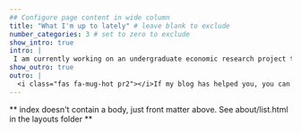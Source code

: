 ```yaml
---
## Configure page content in wide column
title: "What I'm up to lately" # leave blank to exclude
number_categories: 3 # set to zero to exclude
show_intro: true
intro: |
 I am currently working on an undergraduate economic research project that examines into disparities in public transportation in New York City." This project combines socioeconomic concept with R data analysis and a basic machine learning method. In addition, I am engaged in several of side projects. In addition, I am widening my skill set by learning Python, with the goal of deepening my grasp of machine learning, despite my affection for R.
show_outro: true
outro: |
  <i class="fas fa-mug-hot pr2"></i>If my blog has helped you, you can [buy me a coffee](https://ko-fi.com/)!
---
```


** index doesn't contain a body, just front matter above.
See about/list.html in the layouts folder **
